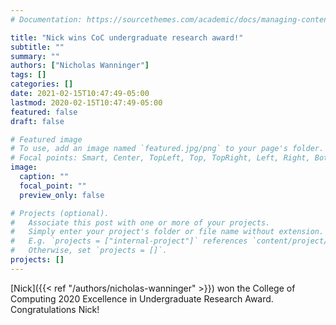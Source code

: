```yaml
---
# Documentation: https://sourcethemes.com/academic/docs/managing-content/

title: "Nick wins CoC undergraduate research award!"
subtitle: ""
summary: ""
authors: ["Nicholas Wanninger"]
tags: []
categories: []
date: 2021-02-15T10:47:49-05:00
lastmod: 2020-02-15T10:47:49-05:00
featured: false
draft: false

# Featured image
# To use, add an image named `featured.jpg/png` to your page's folder.
# Focal points: Smart, Center, TopLeft, Top, TopRight, Left, Right, BottomLeft, Bottom, BottomRight.
image:
  caption: ""
  focal_point: ""
  preview_only: false

# Projects (optional).
#   Associate this post with one or more of your projects.
#   Simply enter your project's folder or file name without extension.
#   E.g. `projects = ["internal-project"]` references `content/project/deep-learning/index.md`.
#   Otherwise, set `projects = []`.
projects: []
---
```


[Nick]({{< ref "/authors/nicholas-wanninger" >}}) won the College of Computing 2020 Excellence
in Undergraduate Research Award. Congratulations Nick!
